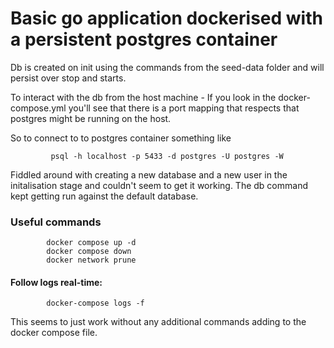 # Basic go application dockerised with a persistent postgres container

Db is created on init using the commands from the seed-data folder and will persist over stop and starts.

To interact with the db from the host machine - If you look in the docker-compose.yml you'll see that there is a port mapping that respects that postgres might be running on the host.

So to connect to to postgres container something like

             psql -h localhost -p 5433 -d postgres -U postgres -W

Fiddled around with creating a new database and a new user in the initalisation stage and couldn't seem to get it working.
The db command kept getting run against the default database.

### Useful commands

            docker compose up -d
            docker compose down
            docker network prune

#### Follow logs real-time:

            docker-compose logs -f

This seems to just work without any additional commands adding to the docker compose file.
